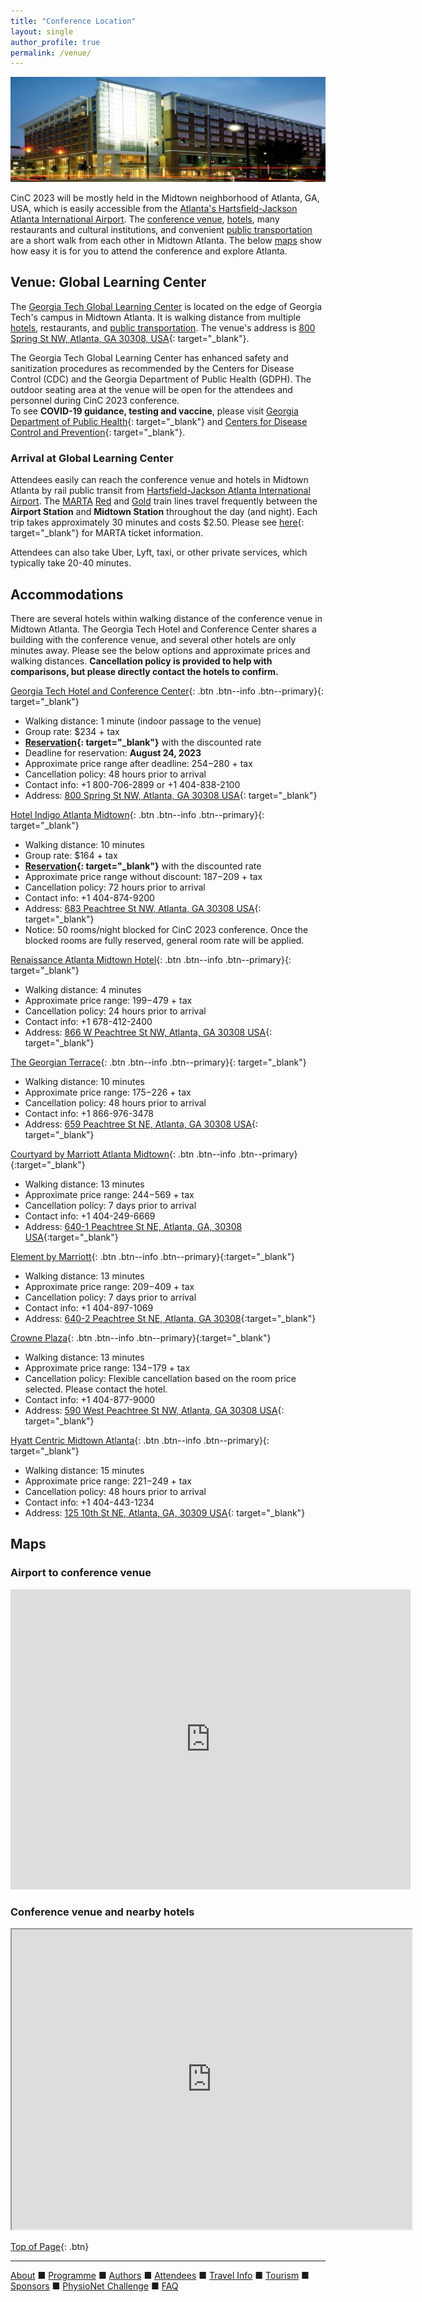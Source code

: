 ```yaml
---
title: "Conference Location"
layout: single
author_profile: true
permalink: /venue/
---
```

<a name="top"></a>

![Tech Square](/assets/img/venue.jpeg)<br/>

<a name="top"></a>CinC 2023 will be mostly held in the Midtown neighborhood of Atlanta, GA, USA, which is easily accessible from the [Atlanta's Hartsfield-Jackson Atlanta International Airport](#airport). The [conference venue](#venue), [hotels](#hotel), many restaurants and cultural institutions, and convenient [public transportation](#airport) are a short walk from each other in Midtown Atlanta. The below [maps](#maps) show how easy it is for you to attend the conference and explore Atlanta.

## Venue: Global Learning Center

The [Georgia Tech Global Learning Center](https://pe.gatech.edu/global-learning-center) is located on the edge of Georgia Tech's campus in Midtown Atlanta. It is walking distance from multiple [hotels](#hotel), restaurants, and [public transportation](#airport). The venue's address is [800 Spring St NW, Atlanta, GA 30308, USA](https://goo.gl/maps/EKDDmHXzStFazENh9){: target="_blank"}.

The Georgia Tech Global Learning Center has enhanced safety and sanitization procedures as recommended by the Centers for Disease Control (CDC) and the Georgia Department of Public Health (GDPH). The outdoor seating area at the venue will be open for the attendees and personnel during CinC 2023 conference.\
To see **COVID-19 guidance, testing and vaccine**, please visit [Georgia Department of Public Health](https://dph.georgia.gov/dph-covid-19-guidance){: target="_blank"} and [Centers for Disease Control and Prevention](https://www.cdc.gov/coronavirus/2019-ncov/vaccines/index.html?s_cid=11759:cdc%20covid%20guidelines:sem.ga:p:RG:GM:gen:PTN:FY22){: target="_blank"}.

### <a name="airport"></a>Arrival at Global Learning Center

Attendees easily can reach the conference venue and hotels in Midtown Atlanta by rail public transit from [Hartsfield-Jackson Atlanta International Airport](../travel/#airport). The [MARTA](https://www.itsmarta.com) [Red](https://www.itsmarta.com/Red-Line.aspx) and [Gold](https://www.itsmarta.com/Gold-Line.aspx) train lines travel frequently between the **Airport Station** and **Midtown Station** throughout the day (and night). Each trip takes approximately 30 minutes and costs $2.50. Please see [here](https://www.itsmarta.com/fare-programs.aspx){: target="_blank"} for MARTA ticket information.

Attendees can also take Uber, Lyft, taxi, or other private services, which typically take 20-40 minutes.

## <a name="hotel"></a>Accommodations 

There are several hotels within walking distance of the conference venue in Midtown Atlanta. The Georgia Tech Hotel and Conference Center shares a building with the conference venue, and several other hotels are only minutes away. Please see the below options and approximate prices and walking distances. **Cancellation policy is provided to help with comparisons, but please directly contact the hotels to confirm.**

[Georgia Tech Hotel and Conference Center](https://www.gatechhotel.com/){: .btn .btn--info .btn--primary}{: target="_blank"}
- Walking distance: 1 minute (indoor passage to the venue)
- Group rate: $234 + tax
- **[Reservation](https://nam11.safelinks.protection.outlook.com/?url=http%3A%2F%2Fwww.secure-res.com%2Fres%2Fvn3%2Fcglogin.aspx%3Fhotelid%3D2871%26rlog%3D957%26pd%3Dcomputing&data=05%7C01%7Chyelyon.lee%40emory.edu%7Cba57927948d14c8398e108da9bdcfe9b%7Ce004fb9cb0a4424fbcd0322606d5df38%7C0%7C0%7C637993670735014782%7CUnknown%7CTWFpbGZsb3d8eyJWIjoiMC4wLjAwMDAiLCJQIjoiV2luMzIiLCJBTiI6Ik1haWwiLCJXVCI6Mn0%3D%7C3000%7C%7C%7C&sdata=IwjurfO%2Fx8Y5fBLFke9AcGvbFa1jm6AUP2lTDgwIHjU%3D&reserved=0){: target="_blank"}** with the discounted rate
- Deadline for reservation: **August 24, 2023**
- Approximate price range after deadline: $254-$280 + tax
- Cancellation policy: 48 hours prior to arrival
- Contact info: +1 800-706-2899 or +1 404-838-2100
- Address: [800 Spring St NW, Atlanta, GA 30308 USA](https://goo.gl/maps/FZeSqLFdUqfL5UyLA){: target="_blank"}

[Hotel Indigo Atlanta Midtown](https://www.ihg.com/hotelindigo/hotels/us/en/atlanta/atlfx/hoteldetail?cm_mmc=GoogleMaps-_-IN-_-US-_-ATLFX){: .btn .btn--info .btn--primary}{: target="_blank"}
- Walking distance: 10 minutes
- Group rate: $164 + tax
- **[Reservation](https://nam11.safelinks.protection.outlook.com/?url=https%3A%2F%2Fwww.hotelindigo.com%2Fredirect%3Fpath%3Dhd%26brandCode%3DIN%26localeCode%3Den%26regionCode%3D1%26hotelCode%3DATLFX%26_PMID%3D99801505%26GPC%3DCC3%26cn%3Dno%26viewfullsite%3Dtrue&data=05%7C01%7Chyelyon.lee%40emory.edu%7C7bef2996aa4446b1bb4108dabd09b00b%7Ce004fb9cb0a4424fbcd0322606d5df38%7C0%7C0%7C638030146585678898%7CUnknown%7CTWFpbGZsb3d8eyJWIjoiMC4wLjAwMDAiLCJQIjoiV2luMzIiLCJBTiI6Ik1haWwiLCJXVCI6Mn0%3D%7C3000%7C%7C%7C&sdata=P9EmAf6dwWIfBCRWFY%2Buf91xf89Rs5HTsCC0S9uxz80%3D&reserved=0){: target="_blank"}** with the discounted rate
- Approximate price range without discount: $187-$209 + tax
- Cancellation policy: 72 hours prior to arrival
- Contact info: +1 404-874-9200
- Address: [683 Peachtree St NW, Atlanta, GA 30308 USA](https://goo.gl/maps/iWiCCkUTxoK5R9mTA){: target="_blank"}
- Notice: 50 rooms/night blocked for CinC 2023 conference. Once the blocked rooms are fully reserved, general room rate will be applied.

[Renaissance Atlanta Midtown Hotel](https://www.marriott.com/en-us/hotels/atlbd-renaissance-atlanta-midtown-hotel/overview/){: .btn .btn--info .btn--primary}{: target="_blank"}
- Walking distance: 4 minutes
- Approximate price range: $199-$479 + tax
- Cancellation policy: 24 hours prior to arrival
- Contact info: +1 678-412-2400
- Address: [866 W Peachtree St NW, Atlanta, GA 30308 USA](https://goo.gl/maps/H66y4C2aXs9QyD8Y8){: target="_blank"}

[The Georgian Terrace](https://www.thegeorgianterrace.com/){: .btn .btn--info .btn--primary}{: target="_blank"}
- Walking distance: 10 minutes
- Approximate price range: $175-$226 + tax
- Cancellation policy: 48 hours prior to arrival
- Contact info: +1 866-976-3478
- Address:  [659 Peachtree St NE, Atlanta, GA 30308 USA](https://goo.gl/maps/RTwL26e3iCyC7Qyo7){: target="_blank"}

[Courtyard by Marriott Atlanta Midtown](https://www.marriott.com/en-us/hotels/atlyc-courtyard-atlanta-midtown/overview/){: .btn .btn--info .btn--primary}{:target="_blank"}
- Walking distance: 13 minutes
- Approximate price range: $244-$569 + tax
- Cancellation policy: 7 days prior to arrival
- Contact info: +1 404-249-6669
- Address: [640-1 Peachtree St NE, Atlanta, GA, 30308 USA](https://goo.gl/maps/KMgHKk1qdGagzqc17){:target="_blank"}

[Element by Marriott](https://www.marriott.com/en-us/hotels/atlle-element-atlanta-midtown/overview/){: .btn .btn--info .btn--primary}{:target="_blank"}
- Walking distance: 13 minutes
- Approximate price range: $209-$409 + tax
- Cancellation policy: 7 days prior to arrival 
- Contact info: +1 404-897-1069
- Address: [640-2 Peachtree St NE, Atlanta, GA 30308](https://goo.gl/maps/q4Dx5YC7WXmKjKR69){:target="_blank"}

[Crowne Plaza](https://www.ihg.com/crowneplaza/hotels/us/en/atlanta/atlpw/hoteldetail?fromRedirect=true&qSrt=sBR&qIta=99618783&icdv=99618783&qDest=590%20W%20Peachtree%20St%20NW,%20Atlanta,%20GA%2030308,%20USA&qSlH=atlpw&qRms=1&qAdlt=2&qChld=0&qCiD=03&qCiMy=092022&qCoD=04&qCoMy=092022&qAAR=6CBARC&qRtP=IDAS1&setPMCookies=true&qSHBrC=CP&qpMn=0&srb_u=1){: .btn .btn--info .btn--primary}{:target="_blank"}
- Walking distance: 13 minutes
- Approximate price range: $134-$179 + tax
- Cancellation policy: Flexible cancellation based on the room price selected. Please contact the hotel.
- Contact info: +1 404-877-9000
- Address: [590 West Peachtree St NW, Atlanta, GA 30308 USA](https://goo.gl/maps/tQMgv99ac1iRYtjU9){: target="_blank"}

[Hyatt Centric Midtown Atlanta](https://www.hyatt.com/en-US/hotel/georgia/hyatt-centric-midtown-atlanta/atlhm){: .btn .btn--info .btn--primary}{: target="_blank"}
- Walking distance: 15 minutes
- Approximate price range: $221-$249 + tax
- Cancellation policy: 48 hours prior to arrival
- Contact info: +1 404-443-1234
- Address: [125 10th St NE, Atlanta, GA, 30309 USA](https://goo.gl/maps/MCckm7Mx1ZDjSfMTA){: target="_blank"}


## <a name="maps"></a>Maps

### Airport to conference venue
<iframe src="https://www.google.com/maps/embed?pb=!1m28!1m12!1m3!1d106208.56066871993!2d-84.48805478391816!3d33.70849553658674!2m3!1f0!2f0!3f0!3m2!1i1024!2i768!4f13.1!4m13!3e3!4m5!1s0x88f4fd2fe1035901%3A0x4117a3ef1892b048!2sHartsfield-Jackson%20Atlanta%20International%20Airport%20(ATL)%2C%206000%20N%20Terminal%20Pkwy%2C%20Atlanta%2C%20GA%2030320!3m2!1d33.6407282!2d-84.4277001!4m5!1s0x88f50466c03ef281%3A0x33727ba143cafd68!2sGeorgia%20Tech%20Global%20Learning%20Center%2C%20800%20Spring%20St%20NW%2C%20Atlanta%2C%20GA%2030308!3m2!1d33.7763024!2d-84.3892796!5e0!3m2!1sen!2sus!4v1659546991088!5m2!1sen!2sus" width="640" height="480" style="border:0;" allowfullscreen="" loading="lazy" referrerpolicy="no-referrer-when-downgrade"></iframe>

### Conference venue and nearby hotels
<iframe src="https://www.google.com/maps/d/u/0/embed?mid=11WBQ7ozqdQVXEyWtqc3jimenW54kY2M&ehbc=2E312F" width="640" height="480"></iframe>

[Top of Page](#top){: .btn}

---

[About](../about/) &#9632; [Programme](../programme/) &#9632; [Authors](../authors) &#9632; [Attendees](../attendees/) &#9632; [Travel Info](../travel) &#9632; [Tourism](../tourism/) &#9632; [Sponsors](../sponsors/) &#9632; [PhysioNet Challenge](../challenge/) &#9632; [FAQ](../faq/)
